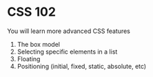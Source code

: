 # CSS 102

You will learn more advanced CSS features

1. The box model
1. Selecting specific elements in a list
1. Floating
1. Positioning (initial, fixed, static, absolute, etc)
